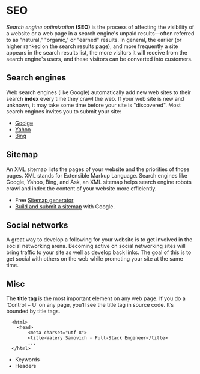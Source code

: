 # SEO

*Search engine optimization* **(SEO)** is the process of affecting the visibility of a website or a web page in a search engine's unpaid results—often referred to as "natural," "organic," or "earned" results. In general, the earlier (or higher ranked on the search results page), and more frequently a site appears in the search results list, the more visitors it will receive from the search engine's users, and these visitors can be converted into customers.

## Search engines

Web search engines (like Google) automatically add new web sites to their search **index** every time they crawl the web. If your web site is new and unknown, it may take some time before your site is "discovered". Most search engines invites you to submit your site:

- [Goolge](https://www.google.com/webmasters/tools/submit-url?continue=/addurl)
- [Yahoo](https://search.yahoo.com/info/submit.html)
- [Bing](http://www.bing.com/toolbox/submit-site-url)

## Sitemap

An XML sitemap lists the pages of your website and the priorities of those pages. XML stands for Extensible Markup Language. Search engines like Google, Yahoo, Bing, and Ask, an XML sitemap helps search engine robots crawl and index the content of your website more efficiently.

- Free [Sitemap generator](https://www.xml-sitemaps.com/)
- [Build and submit a sitemap](https://support.google.com/webmasters/answer/183668?hl=en) with Google.

## Social networks

A great way to develop a following for your website is to get involved in the social networking arena. Becoming active on social networking sites will bring traffic to your site as well as develop back links. The goal of this is to get social with others on the web while promoting your site at the same time.

## Misc

The **title tag** is the most important element on any web page. If you do a ‘Control + U’ on any page, you’ll see the title tag in source code. It’s bounded by title tags.
      
      <html>
        <head>
            <meta charset="utf-8">
            <title>Valery Samovich - Full-Stack Engineer</title>
            ...
      </html>

- Keywords 
- Headers



